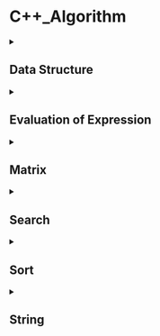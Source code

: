 # C++_Algorithm
<details> 
<summary><h2><b>Data Structure</b></h2></summary> 
    
| Data Structure |中文名稱| Access | Search | Insertion | Deletion | Space |
| :-: |:-: |:-: |:-: |:-: |:-: |:-: |
| [Array](https://github.com/kerong2002/CPlusPlus_Algorithm/blob/main/Data_Structure/Array.cpp) |陣列 | O(1) | O(n) | O(n) | O(n) | O(n) |
| Linked List |  連結串列 |O(n) | O(n) | O(1) | O(1) | O(n) |
| [Stack](https://github.com/kerong2002/CPlusPlus_Algorithm/blob/main/Data_Structure/Stack.cpp) |堆疊 | O(n) | O(n) | O(1) | O(1) | O(n) |
| [Queue](https://github.com/kerong2002/CPlusPlus_Algorithm/blob/main/Data_Structure/Queue.cpp) |佇列 | O(n) | O(n) | O(1) | O(1) | O(n) |
| [Circular Queue](https://github.com/kerong2002/CPlusPlus_Algorithm/blob/main/Data_Structure/CircleQueue.cpp) |環狀佇列 | O(1) | O(1) | O(1) | O(1) | O(n) |

</details>

<details> 
<summary><h2><b>Evaluation of Expression</b></h2></summary> 


| 運算式 | 範例 | 時間複雜度 | 空間複雜度 |
| :-: |:-: | :-: | :-: |
| Infix | 2 + 3 | O(n) | O(n) |
| Prefix | \+ 2 3 | O(n) | O(n) |
| [Postfix](https://github.com/kerong2002/CPlusPlus_Algorithm/blob/main/Expression/Postfix.cpp) | 2 3 + | O(n) | O(n) |

</details>


<details> 
<summary><h2><b>Matrix</b></h2></summary> 

| 矩陣類型 | 特點 |
| --- | --- |
| 普通矩陣（Matrix） | 元素沒有限制，一般使用二維數組（vector）存儲 |
| [稀疏矩陣（Sparse Matrix）](https://github.com/kerong2002/CPlusPlus_Algorithm/blob/main/Matrix/SparseMatrix.cpp) | 元素中大部分為0，通常使用壓縮存儲方式，可以節省空間 |
| 動態矩陣（Dynamic Matrix） | 可以動態調整大小的矩陣，通常使用vector<vector<T>>來實現 |
| 對稱矩陣（Symmetric Matrix） | 矩陣的上下三角形元素相等，可以使用一維數組（vector）存儲，以節省空間 |
| 上三角矩陣（Upper Triangular Matrix） | 矩陣的下三角形元素均為0，可以使用一維數組（vector）存儲，以節省空間 |
| 下三角矩陣（Lower Triangular Matrix） | 矩陣的上三角形元素均為0，可以使用一維數組（vector）存儲，以節省空間 | 
| 布爾矩陣（Boolean Matrix） | 矩陣元素只包含0和1，通常用於表示邏輯運算表。 |
| 前綴和矩陣（Prefix Sum Matrix） | 計算矩陣中某一子矩陣的和，可以使用前綴和矩陣來優化計算速度。 |
| 循環矩陣（Circular Matrix） | 矩陣中每一行的最後一個元素與下一行的第一個元素相鄰，可以用一維數組（vector）或二維數組（vector）存儲。 |
| [Toeplitz矩陣（Toeplitz Matrix）](https://github.com/kerong2002/CPlusPlus_Algorithm/blob/main/Matrix/ToeplitzMatrix.cpp) | 矩陣中每一條對角線上的元素相等，可以使用一維數組（vector）存儲，以節省空間。 |
    
</details>

<details> 
<summary><h2><b>Search</b></h2></summary> 

 
| 演算法 | 時間複雜度 | 空間複雜度 |
| :-: | :-: | :-: |
| [Binary Search](https://github.com/kerong2002/CPlusPlus_Algorithm/blob/main/Serach/BinarySearch.cpp)| O(log n) | O(1) |
| [Linear Search](https://github.com/kerong2002/CPlusPlus_Algorithm/blob/main/Serach/Linear%20Search.cpp) | O(n) | O(1) |
| Jump Search | O(√n) | O(1) |
    
</details>

<details> 
 <summary><h2><b>Sort</b></h2></summary>  
 
| 排序演算法 | 時間複雜度（平均） | 時間複雜度（最壞） | 空間複雜度 |
| :--: | :--: | :--: | :-: |
| [Bubble Sort](https://github.com/kerong2002/CPlusPlus_Algorithm/blob/main/Sort/Bubble%20Sort.cpp) | O(n^2) | O(n^2) | O(1) |
| Insertion Sort | O(n^2) | O(n^2) | O(1) |
| [Selection Sort](https://github.com/kerong2002/CPlusPlus_Algorithm/blob/main/Sort/SelectionSort.cpp) | O(n^2) | O(n^2) | O(1) |
| Merge Sort | O(n log n) | O(n log n) | O(n) |
| Quick Sort | O(n log n) | O(n^2) | O(log n) |
| Heap Sort | O(n log n) | O(n log n) | O(1) |
| Counting Sort | O(n + k) | O(n + k) | O(k) |
| Radix Sort | O(d(n+k)) | O(d(n+k)) | O(n+k) |
    
</details>


<details> 
 <summary><h2><b>String</b></h2></summary>  


| 演算法 | 時間複雜度 | 空間複雜度 |
| :---: | :------: | :------: |
| KMP | O(n+m) | O(m) |
| Boyer-Moore | O(nm) | O(m) |
| Rabin-Karp | O(nm) | O(1) |
| Z Algorithm | O(n) | O(n) |
| Suffix Array | O(nlogn) | O(n) |
| Trie | O(m*len_alph) | O(m*len_alph) |
| Aho-Corasick | O(n+m+k) | O(m\*len_alph) |
| Manacher | O(n) | O(n) |
| Longest Common Substring | O(mn) | O(mn) |
| Longest Common Subsequence | O(mn) | O(mn) |
| Edit Distance | O(mn) | O(mn) |

- n代表主字串的長度
- m代表子字串的長度
- k代表匹配次數
- len_alph代表字元集合的大小

</details>

